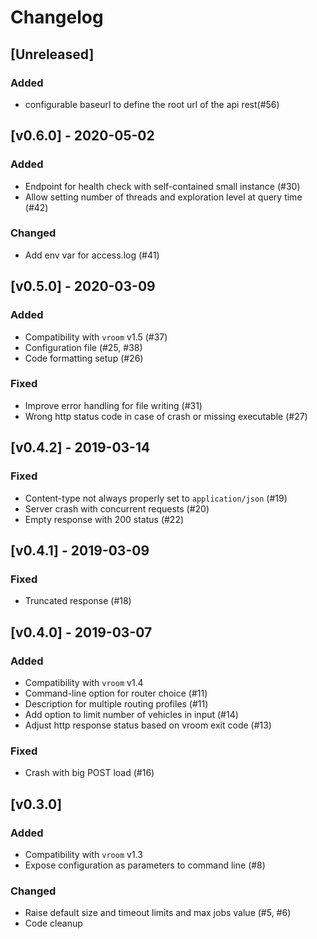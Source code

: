 # Changelog

## [Unreleased]

### Added

- configurable baseurl to define the root url of the api rest(#56)

## [v0.6.0] - 2020-05-02

### Added

- Endpoint for health check with self-contained small instance (#30)
- Allow setting number of threads and exploration level at query time (#42)

### Changed

- Add env var for access.log (#41)

## [v0.5.0] - 2020-03-09

### Added

- Compatibility with `vroom` v1.5 (#37)
- Configuration file (#25, #38)
- Code formatting setup (#26)

### Fixed

- Improve error handling for file writing (#31)
- Wrong http status code in case of crash or missing executable (#27)

## [v0.4.2] - 2019-03-14

### Fixed

- Content-type not always properly set to `application/json` (#19)
- Server crash with concurrent requests (#20)
- Empty response with 200 status (#22)

## [v0.4.1] - 2019-03-09

### Fixed

- Truncated response (#18)

## [v0.4.0] - 2019-03-07

### Added

- Compatibility with `vroom` v1.4
- Command-line option for router choice (#11)
- Description for multiple routing profiles (#11)
- Add option to limit number of vehicles in input (#14)
- Adjust http response status based on vroom exit code (#13)

### Fixed

- Crash with big POST load (#16)

## [v0.3.0]

### Added

- Compatibility with `vroom` v1.3
- Expose configuration as parameters to command line (#8)

### Changed

- Raise default size and timeout limits and max jobs value (#5, #6)
- Code cleanup
